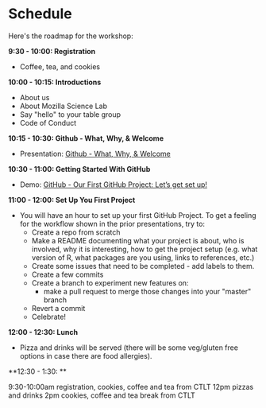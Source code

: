 # Schedule

Here's the roadmap for the workshop:

**9:30 - 10:00: Registration**

* Coffee, tea, and cookies

**10:00 - 10:15: Introductions**

* About us
* About Mozilla Science Lab
* Say "hello" to your table group
* Code of Conduct

**10:15 - 10:30: Github - What, Why, & Welcome**

* Presentation: [Github - What, Why, & Welcome](https://docs.google.com/presentation/d/1Tfa3zSGAxDPBkLwC5DByGIsyJJIIvTi-vaxuY6oQtFY/edit?usp=sharing)

**10:30 - 11:00: Getting Started With GitHub**

* Demo: [GitHub - Our First GitHub Project: Let’s get set up!](https://docs.google.com/presentation/d/1TkOLnznhfo_2sB4YnStyK8_Lo9WTgDt6xoRcMkyuJdY/edit?usp=sharing)

**11:00 - 12:00: Set Up You First Project**

* You will have an hour to set up your first GitHub Project. To get a feeling for the workflow shown in the prior presentations, try to:
	* Create a repo from scratch
	* Make a README documenting what your project is about, who is involved, why it is interesting, how to get the project setup (e.g. what version of R, what packages are you using, links to references, etc.) 
	* Create some issues that need to be completed - add labels to them.
	* Create a few commits
	* Create a branch to experiment new features on:
		* make a pull request to merge those changes into your "master" branch
	* Revert a commit
	* Celebrate! 

**12:00 - 12:30: Lunch**

* Pizza and drinks will be served (there will be some veg/gluten free options in case there are food allergies).

**12:30 - 1:30: **



9:30-10:00am registration, cookies, coffee and tea from CTLT
12pm pizzas and drinks
2pm  cookies, coffee and tea break from CTLT